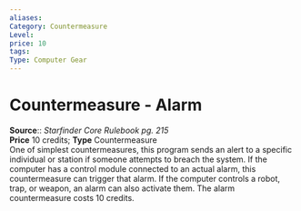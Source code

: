 ```yaml
---
aliases: 
Category: Countermeasure  
Level: 
price: 10
tags: 
Type: Computer Gear
---
```


# Countermeasure - Alarm

**Source**:: _Starfinder Core Rulebook pg. 215_  
**Price** 10 credits; **Type** Countermeasure  
One of simplest countermeasures, this program sends an alert to a specific individual or station if someone attempts to breach the system. If the computer has a control module connected to an actual alarm, this countermeasure can trigger that alarm. If the computer controls a robot, trap, or weapon, an alarm can also activate them. The alarm countermeasure costs 10 credits.
